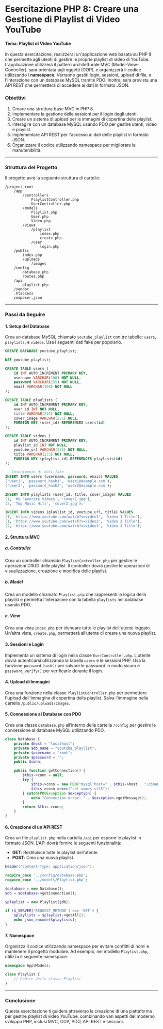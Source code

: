 # Esercitazione PHP 8: Creare una Gestione di Playlist di Video YouTube

#### Tema: Playlist di Video YouTube

In questa esercitazione, realizzerai un'applicazione web basata su PHP 8 che permette agli utenti di gestire le proprie playlist di video di YouTube. L’applicazione utilizzerà il pattern architetturale MVC (Model-View-Controller), sarà orientata agli oggetti (OOP), e organizzerà il codice utilizzando i **namespace**. Verranno gestiti login, sessioni, upload di file, e l'interazione con un database MySQL tramite PDO. Inoltre, sarà prevista una API REST che permetterà di accedere ai dati in formato JSON.

### Obiettivi

1. Creare una struttura base MVC in PHP 8.
2. Implementare la gestione delle sessioni per il login degli utenti.
3. Creare un sistema di upload per le immagini di copertina delle playlist.
4. Interagire con un database MySQL usando PDO per gestire utenti, video e playlist.
5. Implementare API REST per l'accesso ai dati delle playlist in formato JSON.
6. Organizzare il codice utilizzando namespace per migliorare la manutenibilità.

---

### Struttura del Progetto

Il progetto avrà la seguente struttura di cartelle:

```
/project_root
    /app
        /controllers
            PlaylistController.php
            UserController.php
        /models
            Playlist.php
            User.php
            Video.php
        /views
            /playlist
                index.php
                create.php
            /user
                login.php
    /public
        index.php
        /uploads
            /images
    /config
        database.php
        routes.php
    /api
        playlist.php
    /vendor
    .htaccess
    composer.json
```

---

### Passi da Seguire

#### 1. Setup del Database

Crea un database MySQL chiamato `youtube_playlist` con tre tabelle: `users`, `playlists`, e `videos`. Usa i seguenti dati fake per popolarlo.

```sql
CREATE DATABASE youtube_playlist;

USE youtube_playlist;

CREATE TABLE users (
    id INT AUTO_INCREMENT PRIMARY KEY,
    username VARCHAR(100) NOT NULL,
    password VARCHAR(255) NOT NULL,
    email VARCHAR(100) NOT NULL
);

CREATE TABLE playlists (
    id INT AUTO_INCREMENT PRIMARY KEY,
    user_id INT NOT NULL,
    title VARCHAR(255) NOT NULL,
    cover_image VARCHAR(255) NULL,
    FOREIGN KEY (user_id) REFERENCES users(id)
);

CREATE TABLE videos (
    id INT AUTO_INCREMENT PRIMARY KEY,
    playlist_id INT NOT NULL,
    youtube_url VARCHAR(255) NOT NULL,
    title VARCHAR(255) NOT NULL,
    FOREIGN KEY (playlist_id) REFERENCES playlists(id)
);

-- Inserimento di dati fake
INSERT INTO users (username, password, email) VALUES 
('user1', 'password_hash1', 'user1@example.com'),
('user2', 'password_hash2', 'user2@example.com');

INSERT INTO playlists (user_id, title, cover_image) VALUES 
(1, 'My Favorite Videos', 'cover1.jpg'),
(2, 'Top Music Hits', 'cover2.jpg');

INSERT INTO videos (playlist_id, youtube_url, title) VALUES 
(1, 'https://www.youtube.com/watch?v=video1', 'Video 1 Title'),
(1, 'https://www.youtube.com/watch?v=video2', 'Video 2 Title'),
(2, 'https://www.youtube.com/watch?v=video3', 'Video 3 Title');
```

#### 2. Struttura MVC

##### a. **Controller**

Crea un controller chiamato `PlaylistController.php` per gestire le operazioni CRUD delle playlist. Il controller dovrà gestire le operazioni di visualizzazione, creazione e modifica delle playlist.

##### b. **Model**

Crea un modello chiamato `Playlist.php` che rappresenti la logica della playlist e permetta l'interazione con la tabella `playlists` nel database usando PDO.

##### c. **View**

Crea una vista `index.php` per elencare tutte le playlist dell'utente loggato. Un’altra vista, `create.php`, permetterà all’utente di creare una nuova playlist.

#### 3. Sessioni e Login

Implementa un sistema di login nella classe `UserController.php`. L'utente dovrà autenticarsi utilizzando la tabella `users` e le sessioni PHP. Usa la funzione `password_hash()` per salvare le password in modo sicuro e `password_verify()` per verificarle durante il login.

#### 4. Upload di Immagini

Crea una funzione nella classe `PlaylistController.php` per permettere l'upload dell'immagine di copertina della playlist. Salva l'immagine nella cartella `/public/uploads/images`.

#### 5. Connessione al Database con PDO

Crea una classe `Database.php` all’interno della cartella `/config` per gestire la connessione al database MySQL utilizzando PDO.

```php
class Database {
    private $host = "localhost";
    private $db_name = "youtube_playlist";
    private $username = "root";
    private $password = "";
    public $conn;

    public function getConnection() {
        $this->conn = null;
        try {
            $this->conn = new PDO("mysql:host=" . $this->host . ";dbname=" . $this->db_name, $this->username, $this->password);
            $this->conn->exec("set names utf8");
        } catch(PDOException $exception) {
            echo "Connection error: " . $exception->getMessage();
        }
        return $this->conn;
    }
}
```

#### 6. Creazione di un'API REST

Crea un file `playlist.php` nella cartella `/api` per esporre le playlist in formato JSON. L’API dovrà fornire le seguenti funzionalità:

- **GET**: Restituisce tutte le playlist dell’utente.
- **POST**: Crea una nuova playlist.

```php
header("Content-Type: application/json");

require_once '../config/database.php';
require_once '../models/Playlist.php';

$database = new Database();
$db = $database->getConnection();

$playlist = new Playlist($db);

if ($_SERVER['REQUEST_METHOD'] === 'GET') {
    $playlists = $playlist->getAll();
    echo json_encode($playlists);
}
```

#### 7. Namespace

Organizza il codice utilizzando namespace per evitare conflitti di nomi e mantenere il progetto modulare. Ad esempio, nel modello `Playlist.php`, utilizza il seguente namespace:

```php
namespace App\Models;

class Playlist {
    // Codice della classe Playlist
}
```

---

### Conclusione

Questa esercitazione ti guiderà attraverso la creazione di una piattaforma per gestire playlist di video YouTube, combinando vari aspetti del moderno sviluppo PHP, inclusi MVC, OOP, PDO, API REST e sessioni.
